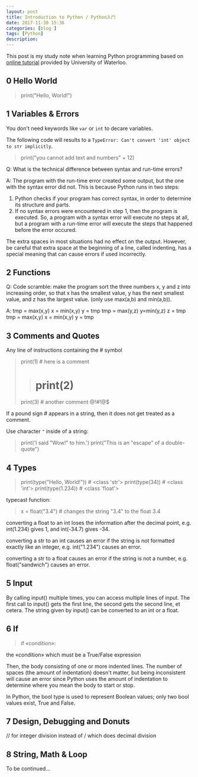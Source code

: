 ```yaml
---
layout: post
title: Introduction to Python / Python入门
date: 2017-11-30 15:36
categories: [blog ]
tags: [Python]
description:
---
```


This post is my study note when learning Python programming based on [online tutorial][py] provided by University of Waterloo.

## 0 Hello World

> print("Hello, World!")

## 1 Variables & Errors

You don't need keywords like `var` or `int` to decare variables.

The following code will results to a `TypeError: Can't convert 'int' object to str implicitly`.

> print("you cannot add text and numbers" + 12)

Q: What is the technical difference between syntax and run-time errors?

A: The program with the run-time error created some output, but the one with the syntax error did not. This is because Python runs in two steps:
1. Python checks if your program has correct syntax, in order to determine its structure and parts.
2. If no syntax errors were encountered in step 1, then the program is executed.
So, a program with a syntax error will execute no steps at all, but a program with a run-time error will execute the steps that happened before the error occured.

The extra spaces in most situations had no effect on the output. However, be careful that extra space at the beginning of a line, called indenting, has a special meaning that can cause errors if used incorrectly.

## 2 Functions

Q: Code scramble: make the program sort the three numbers x, y and z into increasing order, so that x has the smallest value, y has the next smallest value, and z has the largest value. (only use max(a,b) and min(a,b)).

A:
  tmp = max(x,y)
  x = min(x,y)
  y = tmp
  tmp = max(y,z)
  y=min(y,z)
  z = tmp
  tmp = max(x,y)
  x = min(x,y)
  y = tmp

## 3 Comments and Quotes

Any line of instructions containing the # symbol

> print(1) # here is a comment
>> # print(2)
> print(3) # another comment @!#!@$

If a pound sign # appears in a string, then it does not get treated as a comment.

Use character `"` inside of a string:

> print('I said "Wow!" to him.')
> print("This is an \"escape\" of a double-quote")

## 4 Types

> print(type("Hello, World!"))  # <class 'str'>
> print(type(34)) # <class 'int'>
> print(type(1.234)) # <class 'float'>

typecast function:

> x = float("3.4") # changes the string "3.4" to the float 3.4

converting a float to an int loses the information after the decimal point, e.g. int(1.234) gives 1, and int(-34.7) gives -34.

converting a str to an int causes an error if the string is not formatted exactly like an integer, e.g. int("1.234") causes an error.

converting a str to a float causes an error if the string is not a number, e.g. float("sandwich") causes an error.

## 5 Input

By calling input() multiple times, you can access multiple lines of input. The first call to input() gets the first line, the second gets the second line, et cetera.
The string given by input() can be converted to an int or a float.

## 6 If

> if «condition»:

the «condition» which must be a True/False expression

Then, the body consisting of one or more indented lines. The number of spaces (the amount of indentation) doesn't matter, but being inconsistent will cause an error since Python uses the amount of indentation to determine where you mean the body to start or stop.

In Python, the bool type is used to represent Boolean values; only two bool values exist, True and False.

## 7 Design, Debugging and Donuts

 // for integer division instead of / which does decimal division

## 8 String, Math & Loop








To be continued...




[py]: https://cscircles.cemc.uwaterloo.ca/
